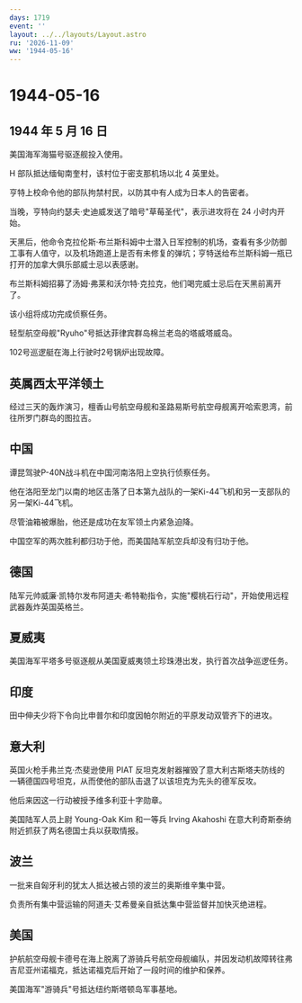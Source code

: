 ```yaml
---
days: 1719
event: ''
layout: ../../layouts/Layout.astro
ru: '2026-11-09'
ww: '1944-05-16'
---
```


# 1944-05-16

## 1944 年 5 月 16 日

美国海军海猫号驱逐舰投入使用。

H 部队抵达缅甸南奎村，该村位于密支那机场以北 4 英里处。

亨特上校命令他的部队拘禁村民，以防其中有人成为日本人的告密者。

当晚，亨特向约瑟夫·史迪威发送了暗号"草莓圣代"，表示进攻将在 24
小时内开始。

天黑后，他命令克拉伦斯·布兰斯科姆中士潜入日军控制的机场，查看有多少防御工事有人值守，以及机场跑道上是否有未修复的弹坑；亨特送给布兰斯科姆一瓶已打开的加拿大俱乐部威士忌以表感谢。

布兰斯科姆招募了汤姆·弗莱和沃尔特·克拉克，他们喝完威士忌后在天黑前离开了。

该小组将成功完成侦察任务。

轻型航空母舰"Ryuho"号抵达菲律宾群岛棉兰老岛的塔威塔威岛。

102号巡逻艇在海上行驶时2号锅炉出现故障。

## 英属西太平洋领土

经过三天的轰炸演习，檀香山号航空母舰和圣路易斯号航空母舰离开哈索恩湾，前往所罗门群岛的图拉吉。

## 中国

谭昆驾驶P-40N战斗机在中国河南洛阳上空执行侦察任务。

他在洛阳至龙门以南的地区击落了日本第九战队的一架Ki-44飞机和另一支部队的另一架Ki-44飞机。

尽管油箱被爆胎，他还是成功在友军领土内紧急迫降。

中国空军的两次胜利都归功于他，而美国陆军航空兵却没有归功于他。

## 德国

陆军元帅威廉·凯特尔发布阿道夫·希特勒指令，实施"樱桃石行动"，开始使用远程武器轰炸英国英格兰。

## 夏威夷

美国海军平塔多号驱逐舰从美国夏威夷领土珍珠港出发，执行首次战争巡逻任务。

## 印度

田中伸夫少将下令向比申普尔和印度因帕尔附近的平原发动双管齐下的进攻。

## 意大利

英国火枪手弗兰克·杰斐逊使用 PIAT
反坦克发射器摧毁了意大利古斯塔夫防线的一辆德国四号坦克，从而使他的部队击退了以该坦克为先头的德军反攻。

他后来因这一行动被授予维多利亚十字勋章。

美国陆军人员上尉 Young-Oak Kim 和一等兵 Irving Akahoshi
在意大利奇斯泰纳附近抓获了两名德国士兵以获取情报。

## 波兰

一批来自匈牙利的犹太人抵达被占领的波兰的奥斯维辛集中营。

负责所有集中营运输的阿道夫·艾希曼亲自抵达集中营监督并加快灭绝进程。

## 美国

护航航空母舰卡德号在海上脱离了游骑兵号航空母舰编队，并因发动机故障转往弗吉尼亚州诺福克，抵达诺福克后开始了一段时间的维护和保养。

美国海军"游骑兵"号抵达纽约斯塔顿岛军事基地。